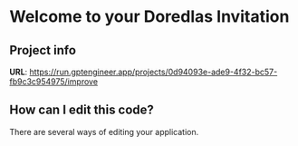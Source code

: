 # Welcome to your Doredlas Invitation

## Project info

**URL**: https://run.gptengineer.app/projects/0d94093e-ade9-4f32-bc57-fb9c3c954975/improve

## How can I edit this code?

There are several ways of editing your application.

